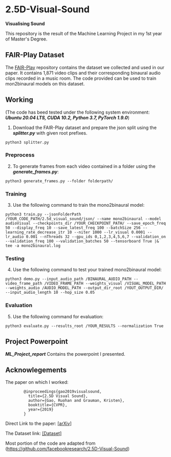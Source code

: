 # 2.5D-Visual-Sound
**Visualising Sound**

This repository is the result of the Machine Learning Project in my 1st year of Master's Degree.

## FAIR-Play Dataset
The [FAIR-Play](https://github.com/facebookresearch/FAIR-Play) repository contains the dataset we collected and used in our paper. It contains 1,871 video clips and their corresponding binaural audio clips recorded in a music room. The code provided can be used to train mon2binaural models on this dataset.


## Working
(The code has beed tested under the following system environment: ***Ubuntu 20.04 LTS, CUDA 10.2, Python 3.7, PyTorch 1.9.0***)

1. Download the FAIR-Play dataset and prepare the json split using the ***splitter.py*** with given root prefixes.

```
python3 splitter.py
```


### Preprocess

2. To generate frames from each video contained in a folder using the ***generate_frames.py***:

```
python3 generate_frames.py --folder folderpath/
```


### Training

3. Use the following command to train the mono2binaural model:
```
python3 train.py --jsonFolderPath /YOUR_CODE_PATH/2.5d_visual_sound/json/ --name mono2binaural --model audioVisual --checkpoints_dir /YOUR_CHECKPOINT_PATH/ --save_epoch_freq 50 --display_freq 10 --save_latest_freq 100 --batchSize 256 --learning_rate_decrease_itr 10 --niter 1000 --lr_visual 0.0001 --lr_audio 0.001 --nThreads 32 --gpu_ids 0,1,2,3,4,5,6,7 --validation_on --validation_freq 100 --validation_batches 50 --tensorboard True |& tee -a mono2binaural.log
```

### Testing
4. Use the following command to test your trained mono2binaural model:
```
python3 demo.py --input_audio_path /BINAURAL_AUDIO_PATH --video_frame_path /VIDEO_FRAME_PATH --weights_visual /VISUAL_MODEL_PATH --weights_audio /AUDIO_MODEL_PATH --output_dir_root /YOUT_OUTPUT_DIR/ --input_audio_length 10 --hop_size 0.05
```

### Evaluation
5. Use the following command for evaluation:
```
python3 evaluate.py --results_root /YOUR_RESULTS --normalization True
```
## Project Powerpoint

***ML_Project_report*** Contains the powerpoint I presented.

## Acknowlegements

The paper on which I worked:

```
        @inproceedings{gao2019visualsound,
          title={2.5D Visual Sound},
          author={Gao, Ruohan and Grauman, Kristen},
          booktitle={CVPR},
          year={2019}
        }
```       
Direct Link to the paper: [[arXiv]](https://arxiv.org/abs/1812.04204)

The Dataset link: [[Dataset]](https://github.com/facebookresearch/FAIR-Play)


Most portion of the code are adapted from (https://github.com/facebookresearch/2.5D-Visual-Sound)

